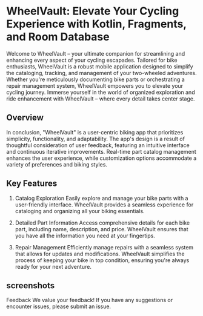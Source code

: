 # WheelVault: Elevate Your Cycling Experience with Kotlin, Fragments, and Room Database


Welcome to WheelVault – your ultimate companion for streamlining and enhancing every aspect of your cycling escapades. Tailored for bike enthusiasts, WheelVault is a robust mobile application designed to simplify the cataloging, tracking, and management of your two-wheeled adventures. Whether you're meticulously documenting bike parts or orchestrating a repair management system, WheelVault empowers you to elevate your cycling journey. Immerse yourself in the world of organized exploration and ride enhancement with WheelVault – where every detail takes center stage.

## Overview
In conclusion, "WheelVault" is a user-centric biking app that prioritizes simplicity, functionality, and adaptability. The app's design is a result of thoughtful consideration of user feedback, featuring an intuitive interface and continuous iterative improvements. Real-time part catalog management enhances the user experience, while customization options accommodate a variety of preferences and biking styles.

## Key Features
1. Catalog Exploration
Easily explore and manage your bike parts with a user-friendly interface. WheelVault provides a seamless experience for cataloging and organizing all your biking essentials.

2. Detailed Part Information
Access comprehensive details for each bike part, including name, description, and price. WheelVault ensures that you have all the information you need at your fingertips.

3. Repair Management
Efficiently manage repairs with a seamless system that allows for updates and modifications. WheelVault simplifies the process of keeping your bike in top condition, ensuring you're always ready for your next adventure.

## screenshots

Feedback
We value your feedback! If you have any suggestions or encounter issues, please submit an issue.
